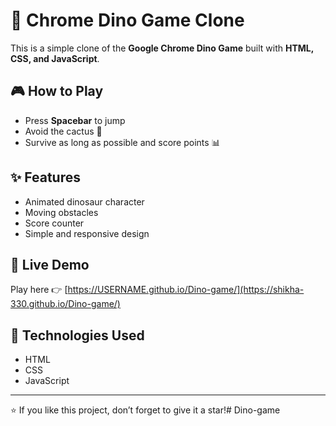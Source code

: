 # 🦖 Chrome Dino Game Clone

This is a simple clone of the **Google Chrome Dino Game** built with **HTML, CSS, and JavaScript**.  

## 🎮 How to Play
- Press **Spacebar** to jump
- Avoid the cactus 🌵
- Survive as long as possible and score points 📊

## ✨ Features
- Animated dinosaur character
- Moving obstacles
- Score counter
- Simple and responsive design

## 🚀 Live Demo
Play here 👉 [https://USERNAME.github.io/Dino-game/](https://shikha-330.github.io/Dino-game/)

## 📌 Technologies Used
- HTML
- CSS
- JavaScript

---
⭐ If you like this project, don’t forget to give it a star!# Dino-game
